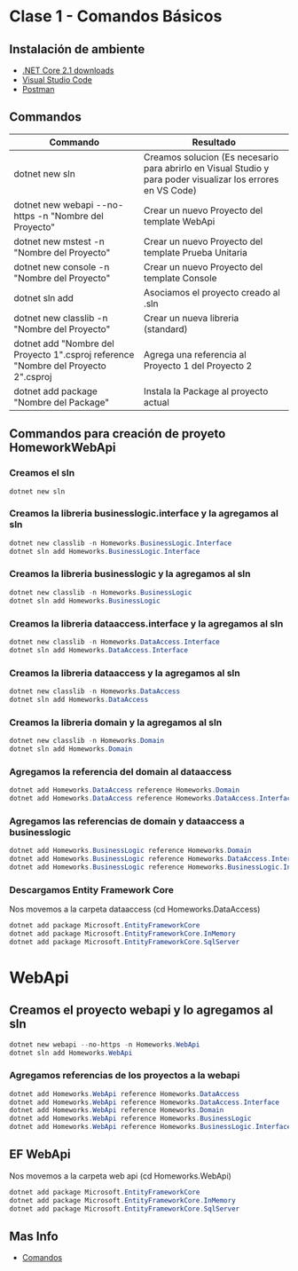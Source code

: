 # Clase 1 - Comandos Básicos

## Instalación de ambiente

* [.NET Core 2.1 downloads](https://www.microsoft.com/net/download/dotnet-core/2.1)
* [Visual Studio Code](https://code.visualstudio.com/Download)
* [Postman](https://www.getpostman.com/apps)

## Commandos
Commando | Resultado
------------ | -------------
dotnet new sln| Creamos solucion (Es necesario para abrirlo en Visual Studio y para poder visualizar los errores en VS Code)
dotnet new webapi --no-https -n "Nombre del Proyecto"| Crear un nuevo Proyecto del template WebApi
dotnet new mstest -n "Nombre del Proyecto"| Crear un nuevo Proyecto del template Prueba Unitaria
dotnet new console -n "Nombre del Proyecto"| Crear un nuevo Proyecto del template Console
dotnet sln add | Asociamos el proyecto creado al .sln
dotnet new classlib -n "Nombre del Proyecto"| Crear un nueva libreria (standard)
dotnet add "Nombre del Proyecto 1".csproj reference "Nombre del Proyecto 2".csproj| Agrega una referencia al Proyecto 1 del Proyecto 2
dotnet add package "Nombre del Package" | Instala la Package al proyecto actual

## Commandos para creación de proyeto HomeworkWebApi

### Creamos el sln

```
dotnet new sln
```

### Creamos la libreria businesslogic.interface y la agregamos al sln

```PowerShell
dotnet new classlib -n Homeworks.BusinessLogic.Interface
dotnet sln add Homeworks.BusinessLogic.Interface
```

### Creamos la libreria businesslogic y la agregamos al sln

```PowerShell
dotnet new classlib -n Homeworks.BusinessLogic
dotnet sln add Homeworks.BusinessLogic
```

### Creamos la libreria dataaccess.interface y la agregamos al sln

```PowerShell
dotnet new classlib -n Homeworks.DataAccess.Interface
dotnet sln add Homeworks.DataAccess.Interface
```

### Creamos la libreria dataaccess y la agregamos al sln

```PowerShell
dotnet new classlib -n Homeworks.DataAccess
dotnet sln add Homeworks.DataAccess
```

### Creamos la libreria domain y la agregamos al sln

```PowerShell
dotnet new classlib -n Homeworks.Domain
dotnet sln add Homeworks.Domain
```

### Agregamos la referencia del domain al dataaccess

```PowerShell
dotnet add Homeworks.DataAccess reference Homeworks.Domain
dotnet add Homeworks.DataAccess reference Homeworks.DataAccess.Interface
```

### Agregamos las referencias de domain y dataaccess a businesslogic

```PowerShell
dotnet add Homeworks.BusinessLogic reference Homeworks.Domain
dotnet add Homeworks.BusinessLogic reference Homeworks.DataAccess.Interface
dotnet add Homeworks.BusinessLogic reference Homeworks.BusinessLogic.Interface
```

### Descargamos Entity Framework Core

Nos movemos a la carpeta dataaccess (cd Homeworks.DataAccess)

```PowerShell
dotnet add package Microsoft.EntityFrameworkCore
dotnet add package Microsoft.EntityFrameworkCore.InMemory
dotnet add package Microsoft.EntityFrameworkCore.SqlServer
```

# WebApi

## Creamos el proyecto webapi y lo agregamos al sln

```PowerShell
dotnet new webapi --no-https -n Homeworks.WebApi
dotnet sln add Homeworks.WebApi
```

### Agregamos referencias de los proyectos a la webapi

```PowerShell
dotnet add Homeworks.WebApi reference Homeworks.DataAccess
dotnet add Homeworks.WebApi reference Homeworks.DataAccess.Interface
dotnet add Homeworks.WebApi reference Homeworks.Domain
dotnet add Homeworks.WebApi reference Homeworks.BusinessLogic
dotnet add Homeworks.WebApi reference Homeworks.BusinessLogic.Interface
```

## EF WebApi

Nos movemos a la carpeta web api (cd Homeworks.WebApi)

```PowerShell
dotnet add package Microsoft.EntityFrameworkCore
dotnet add package Microsoft.EntityFrameworkCore.InMemory
dotnet add package Microsoft.EntityFrameworkCore.SqlServer
```

## Mas Info

* [Comandos](https://docs.microsoft.com/es-es/dotnet/core/tools/dotnet?tabs=netcore21)
